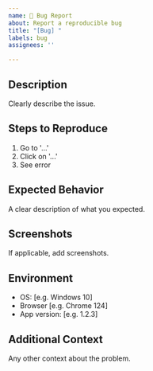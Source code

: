 ```yaml
---
name: 🐛 Bug Report
about: Report a reproducible bug
title: "[Bug] "
labels: bug
assignees: ''

---
```


## Description
Clearly describe the issue.

## Steps to Reproduce
1. Go to '...'
2. Click on '...'
3. See error

## Expected Behavior
A clear description of what you expected.

## Screenshots
If applicable, add screenshots.

## Environment
- OS: [e.g. Windows 10]
- Browser [e.g. Chrome 124]
- App version: [e.g. 1.2.3]

## Additional Context
Any other context about the problem.
